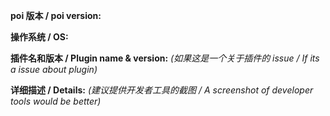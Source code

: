 **poi 版本 / poi version:**

**操作系统 / OS:**

**插件名和版本 / Plugin name & version:**
*(如果这是一个关于插件的 issue / If its a issue about plugin)*

**详细描述 / Details:**
*(建议提供开发者工具的截图 / A screenshot of developer tools would be better)*
